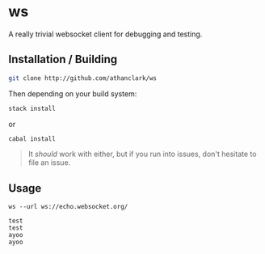# ws

A really trivial websocket client for debugging and testing.

## Installation / Building

```bash
git clone http://github.com/athanclark/ws
```

Then depending on your build system:

```bash
stack install
```

or

```bash
cabal install
```

> It _should_ work with either, but if you run into issues, don't hesitate to
> file an issue.


## Usage

```
ws --url ws://echo.websocket.org/

test
test
ayoo
ayoo
```

